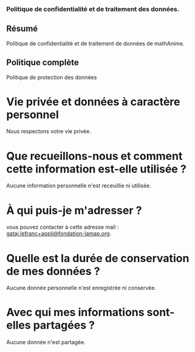 ### Politique de confidentialité et de traitement des données.

## Résumé
Politique de confidentialité et de traitement de données de mathAnime.


## Politique complète
Politique de protection des données

# Vie privée et données à caractère personnel
Nous respectons votre vie privée. 


# Que recueillons-nous et comment cette information est-elle utilisée ?
Aucune information personnelle n'est receuillie ni utilisée.

# À qui puis-je m'adresser ?
vous pouvez contacter à cette adresse mail : gataj.lefranc+appli@fondation-lamap.org.


# Quelle est la durée de conservation de mes données ?
Aucune donnée personnelle n'est enregistrée ni conservée.


# Avec qui mes informations sont-elles partagées ? 
Aucune donnée n'est partagée.

